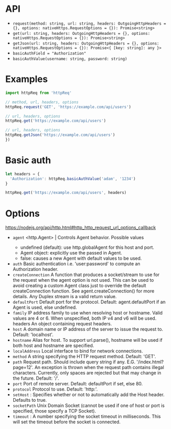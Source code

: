 # API

- `request(method: string, url: string, headers: OutgoingHttpHeaders = {}, options: nativeHttps.RequestOptions = {}): Promise<string>`
- `get(url: string, headers: OutgoingHttpHeaders = {}, options: nativeHttps.RequestOptions = {}): Promise<string>`
- `getJson(url: string, headers: OutgoingHttpHeaders = {}, options: nativeHttps.RequestOptions = {}): Promise<{ [key: string]: any }>`
- `basicAuthField = "Authorization"`
- `basicAuthValue(username: string, password: string)`

# Examples

```typescript
import httpReq from 'httpReq'

// method, url, headers, options
httpReq.request('GET', 'https://example.com/api/users')

// url, headers, options
httpReq.get('https://example.com/api/users')

// url, headers, options
httpReq.getJson('https://example.com/api/users')
})
```

# Basic auth

```typescript
let headers = {
  'Authorization': httpReq.basicAuthValue('adam', '1234')
}

httpReq.get('https://example.com/api/users', headers)
```

# Options

<https://nodejs.org/api/http.html#http_http_request_url_options_callback>

- `agent` <http.Agent> | <boolean> Controls Agent behavior. Possible values
  - undefined (default): use http.globalAgent for this host and port.
  - Agent object: explicitly use the passed in Agent.
  - false: causes a new Agent with default values to be used.
- `auth` <string> Basic authentication i.e. 'user:password' to compute an Authorization header.
- `createConnection` <Function> A function that produces a socket/stream to use for the request when the agent option is not used. This can be used to avoid creating a custom Agent class just to override the default createConnection function. See agent.createConnection() for more details. Any Duplex stream is a valid return value.
- `defaultPort` <number> Default port for the protocol. Default: agent.defaultPort if an Agent is used, else undefined.
- `family` <number> IP address family to use when resolving host or hostname. Valid values are 4 or 6. When unspecified, both IP v4 and v6 will be used.
headers <Object> An object containing request headers.
- `host` <string> A domain name or IP address of the server to issue the request to. Default: 'localhost'.
- `hostname` <string> Alias for host. To support url.parse(), hostname will be used if both host and hostname are specified.
- `localAddress` <string> Local interface to bind for network connections.
- `method` <string> A string specifying the HTTP request method. Default: 'GET'.
- `path` <string> Request path. Should include query string if any. E.G. '/index.html?page=12'. An exception is thrown when the request path contains illegal characters. Currently, only spaces are rejected but that may change in the future. Default: '/'.
- `port` <number> Port of remote server. Default: defaultPort if set, else 80.
- `protocol` <string> Protocol to use. Default: 'http:'.
- `setHost` <boolean>: Specifies whether or not to automatically add the Host header. Defaults to true.
- `socketPath` <string> Unix Domain Socket (cannot be used if one of host or port is specified, those specify a TCP Socket).
- `timeout` <number>: A number specifying the socket timeout in milliseconds. This will set the timeout before the socket is connected.